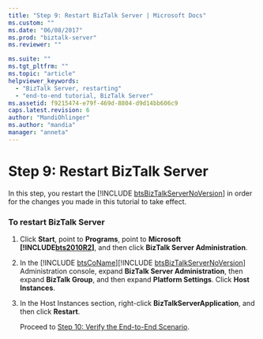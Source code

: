 ```yaml
---
title: "Step 9: Restart BizTalk Server | Microsoft Docs"
ms.custom: ""
ms.date: "06/08/2017"
ms.prod: "biztalk-server"
ms.reviewer: ""

ms.suite: ""
ms.tgt_pltfrm: ""
ms.topic: "article"
helpviewer_keywords: 
  - "BizTalk Server, restarting"
  - "end-to-end tutorial, BizTalk Server"
ms.assetid: f9215474-e79f-469d-8804-d9d14bb606c9
caps.latest.revision: 6
author: "MandiOhlinger"
ms.author: "mandia"
manager: "anneta"
---
```

# Step 9: Restart BizTalk Server
In this step, you restart the [!INCLUDE [btsBizTalkServerNoVersion](../../includes/btsbiztalkservernoversion-md.md)] in order for the changes you made in this tutorial to take effect.  

### To restart BizTalk Server  

1. Click <strong>Start</strong>, point to <strong>Programs</strong>, point to <strong>Microsoft <!-- BEGIN ERROR INCLUDE: Unable to resolve [!INCLUDE[bts2010R2](../../includes/bts2010r2-md.md)]: Path(D:/a/1/s/target_repo/biztalk/adapters-and-accelerators/accelerator-hl7/step-9-restart-biztalk-server.md) contains invalid char.
   Parameter name: path -->[!INCLUDE[bts2010R2](../../includes/bts2010r2-md.md)]<!--END ERROR INCLUDE --></strong>, and then click <strong>BizTalk Server Administration</strong>.  

2. In the [!INCLUDE [btsCoName](../../includes/btsconame-md.md)][!INCLUDE [btsBizTalkServerNoVersion](../../includes/btsbiztalkservernoversion-md.md)] Administration console, expand <strong>BizTalk Server Administration</strong>, then expand <strong>BizTalk Group</strong>, and then expand <strong>Platform Settings</strong>. Click <strong>Host Instances</strong>.  

3. In the Host Instances section, right-click **BizTalkServerApplication**, and then click **Restart**.  

   Proceed to [Step 10: Verify the End-to-End Scenario](../../adapters-and-accelerators/accelerator-hl7/step-10-verify-the-end-to-end-scenario.md).